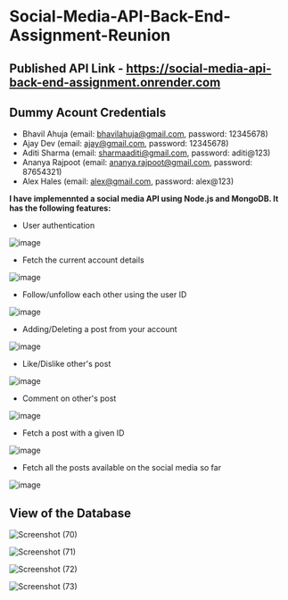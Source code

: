 # Social-Media-API-Back-End-Assignment-Reunion

## Published API Link - https://social-media-api-back-end-assignment.onrender.com

## Dummy  Acount Credentials

- Bhavil Ahuja (email: bhavilahuja@gmail.com, password: 12345678)
- Ajay Dev (email: ajay@gmail.com, password: 12345678)
- Aditi Sharma (email: sharmaaditi@gmail.com, password: aditi@123)
- Ananya Rajpoot (email: ananya.rajpoot@gmail.com, password: 87654321)
- Alex Hales (email: alex@gmail.com, password: alex@123)

**I have implemennted a social media API using Node.js and MongoDB. It has the following features:**

- User authentication

![image](https://user-images.githubusercontent.com/76178941/198877634-791061c2-1b8c-40f2-869f-ab811330414e.png)

- Fetch the current account details

![image](https://user-images.githubusercontent.com/76178941/198880466-af487d9b-6196-4b0d-9abc-d9393990af4b.png)

- Follow/unfollow each other using the user ID

![image](https://user-images.githubusercontent.com/76178941/198878392-66be9208-3a49-41a0-b544-ce601b917916.png)

- Adding/Deleting a post from your account

![image](https://user-images.githubusercontent.com/76178941/198878438-c615b533-4c5e-43c7-84ca-84527927aaf6.png)

- Like/Dislike other's post

![image](https://user-images.githubusercontent.com/76178941/198878481-8692a7ae-1eb8-403f-a3d4-f79d760825a9.png)

- Comment on other's post

![image](https://user-images.githubusercontent.com/76178941/198878512-7d9e7eb2-ee04-474b-a44b-19bc10a8f9c5.png)

- Fetch a post with a given ID

![image](https://user-images.githubusercontent.com/76178941/198878540-384bd7c6-4f99-420d-9ca8-cb1ab4443181.png)

- Fetch all the posts available on the social media so far

![image](https://user-images.githubusercontent.com/76178941/198878567-b8b975d4-d360-4ac4-a6fa-34d2d59ab22f.png)

## View of the Database

![Screenshot (70)](https://user-images.githubusercontent.com/76178941/198878038-0e1a79ac-2b2b-4b1a-9898-03ff0535bb77.png)

![Screenshot (71)](https://user-images.githubusercontent.com/76178941/198878048-4c7c700f-4a0d-40ee-8a9b-7297dcb25bda.png)

![Screenshot (72)](https://user-images.githubusercontent.com/76178941/198878054-bbae1676-360f-41ac-bde7-59a125e950cc.png)

![Screenshot (73)](https://user-images.githubusercontent.com/76178941/198878059-df6edf2b-d141-49a2-a51b-b34784cdbac6.png)
